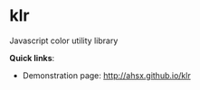 klr
===

Javascript color utility library

**Quick links**:

- Demonstration page: <http://ahsx.github.io/klr>